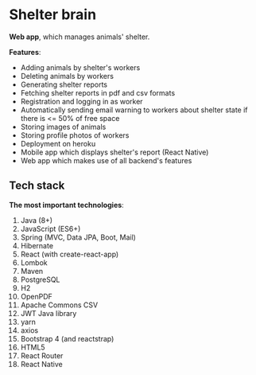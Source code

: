# Shelter brain

**Web app**, which manages animals' shelter.

**Features**:
* Adding animals by shelter's workers
* Deleting animals by workers
* Generating shelter reports
* Fetching shelter reports in pdf and csv formats
* Registration and logging in as worker
* Automatically sending email warning to workers about shelter state if there is <= 50% of free space
* Storing images of animals
* Storing profile photos of workers
* Deployment on heroku
* Mobile app which displays shelter's report (React Native)
* Web app which makes use of all backend's features

## Tech stack

**The most important technologies**:
1. Java (8+)
2. JavaScript (ES6+)
3. Spring (MVC, Data JPA, Boot, Mail)
4. Hibernate
5. React (with create-react-app)
6. Lombok
7. Maven
8. PostgreSQL
9. H2
10. OpenPDF
11. Apache Commons CSV
12. JWT Java library
13. yarn
14. axios
15. Bootstrap 4 (and reactstrap)
16. HTML5
17. React Router
18. React Native